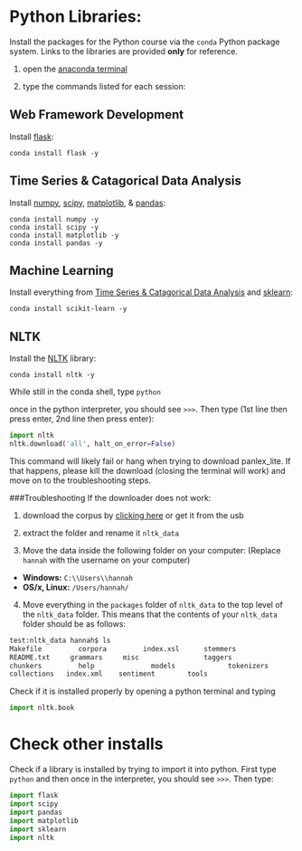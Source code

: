 Python Libraries:
=================
Install the packages for the Python course via the `conda` Python package system. Links to the libraries are provided **only** for reference.

1) open the [anaconda terminal](anaconda.md)

2) type the commands listed for each session: 

Web Framework Development
--------------------------
Install [flask](http://flask.pocoo.org/):
```
conda install flask -y
```

Time Series & Catagorical Data Analysis
----------------------------------------
Install [numpy](http://www.numpy.org/), [scipy](https://www.scipy.org/), 
[matplotlib](http://matplotlib.org/), & [pandas](http://pandas.pydata.org/):
```
conda install numpy -y
conda install scipy -y
conda install matplotlib -y
conda install pandas -y
```

Machine Learning
----------------
Install everything from [Time Series & Catagorical Data Analysis](#time-series--catagorical-data-analysis)
and [sklearn](http://scikit-learn.org/stable/):
```
conda install scikit-learn -y
```

NLTK
----

Install the [NLTK](http://www.nltk.org/) library:

```
conda install nltk -y
```
While still in the conda shell, type `python`

once in the python interpreter, you should see `>>>`. Then type (1st line then press enter, 2nd line then press enter):

```python
import nltk
nltk.download('all', halt_on_error=False)
```

This command will likely fail or hang when trying to download panlex_lite. If that happens, please kill the download (closing the terminal will work) and move on to the troubleshooting steps. 

###Troubleshooting
If the downloader does not work:

1) download the corpus by [clicking here](https://github.com/nltk/nltk_data/archive/gh-pages.zip) or get it from the usb

2) extract the folder and rename it `nltk_data`

3) Move the data inside the following folder on your computer: (Replace `hannah` with the username on your computer)
  * **Windows:** `C:\\Users\\hannah`
  * **OS/x, Linux:** `/Users/hannah/`

4) Move everything in the `packages` folder of `nltk_data` to the top level of the `nltk_data` folder. This means that the contents of your  `nltk_data` folder should be as follows:
```bash
test:nltk_data hannah$ ls
Makefile	     corpora	     index.xsl	    stemmers
README.txt	   grammars	    misc		        taggers
chunkers	     help		       models		      tokenizers
collections	  index.xml	   sentiment	    tools
```

Check if it is installed properly by opening a python terminal and typing

```python
import nltk.book
```

Check other installs
====================
Check if a library is installed by trying to import it into python. First type `python` and then once in the interpreter, you should see `>>>`. Then type:

```python
import flask
import scipy
import pandas
import matplotlib
import sklearn
import nltk
```
